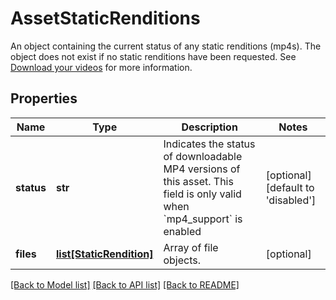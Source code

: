 # AssetStaticRenditions

An object containing the current status of any static renditions (mp4s). The object does not exist if no static renditions have been requested. See [Download your videos](https://docs.mux.com/guides/enable-static-mp4-renditions) for more information.
## Properties
Name | Type | Description | Notes
------------ | ------------- | ------------- | -------------
**status** | **str** | Indicates the status of downloadable MP4 versions of this asset. This field is only valid when &#x60;mp4_support&#x60; is enabled | [optional] [default to 'disabled']
**files** | [**list[StaticRendition]**](StaticRendition.md) | Array of file objects. | [optional]

[[Back to Model list]](../README.md#documentation-for-models) [[Back to API list]](../README.md#documentation-for-api-endpoints) [[Back to README]](../README.md)



